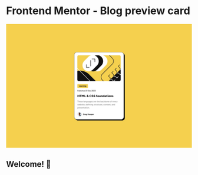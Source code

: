 # Frontend Mentor - Blog preview card

![Design preview for the Blog preview card coding challenge](./design/desktop-design.jpg)

## Welcome! 👋
